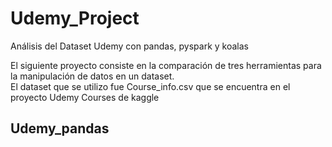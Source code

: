 # Udemy_Project
Análisis del Dataset  Udemy con pandas, pyspark y koalas

El siguiente proyecto consiste en la comparación de tres herramientas para la manipulación de datos en un dataset.   
El dataset que se utilizo fue Course_info.csv que se encuentra en el proyecto Udemy Courses de kaggle

## Udemy_pandas
